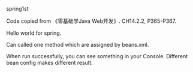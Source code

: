 spring1st

Code copied from 《零基础学Java Web开发》. CH14.2.2, P365-P367.

Hello world for spring.

Can called one method which are assigned by beans.xml.

When run successfully, you can see something in your Console. Different bean config makes different result.

